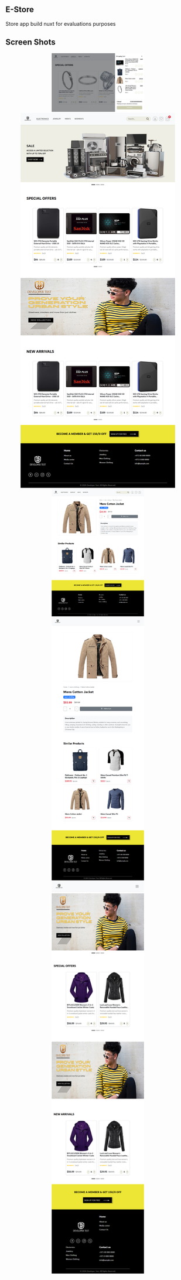 ## E-Store

Store app build nuxt for evaluations purposes

## Screen Shots

<p align="center">
<img src="screenshots/cart.png" alt="cart" width="50%" >
<img src="screenshots/electornic-page.png" alt="electornic-page" >
<img src="screenshots/product-details.png" alt="product-details" width="50%" >
<img src="screenshots/product-details-mobile.png" alt="product-details-mobile" width="50%" >
<img src="screenshots/women-page-mobile.png" alt="women-page-mobile" width="50%" >
</p>
